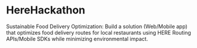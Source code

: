 # HereHackathon
Sustainable Food Delivery Optimization: Build a solution (Web/Mobile app) that optimizes food delivery routes for local restaurants using HERE Routing APIs/Mobile SDKs while minimizing environmental impact.
